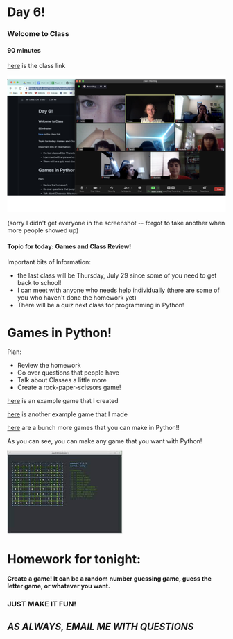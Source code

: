 # Day 6!
### Welcome to Class
#### 90 minutes 

[here](https://sps.zoom.us/j/94771799518) is the class link

![happy coders](/formatting/Day6Materials/classImage.png)

(sorry I didn't get everyone in the screenshot -- forgot to take another when more people showed up)

#### Topic for today: Games and Class Review!

Important bits of Information: 
- the last class will be Thursday, July 29 since some of you need to get back to school!
- I can meet with anyone who needs help individually (there are some of you who haven't done the homework yet)
- There will be a quiz next class for programming in Python!


# Games in Python!

Plan:
- Review the homework
- Go over questions that people have
- Talk about Classes a little more
- Create a rock-paper-scissors game!

[here](https://ideone.com/4705YE) is an example game that I created

[here](https://ideone.com/TmpsR9) is another example game that I made

[here](https://github.com/ichabod801/t_games) are a bunch more games that you can make in Python!!

As you can see, you can make any game that you want with Python!

![sodoku](/formatting/Day6Materials/sodoku.jpeg)


# Homework for tonight:
#### Create a game! It can be a random number guessing game, guess the letter game, or whatever you want. 
### JUST MAKE IT FUN!

## ___AS ALWAYS, EMAIL ME WITH QUESTIONS___
